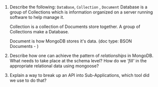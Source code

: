 1. Describe the following: `DataBase`, `Collection` , `Document`
    Database is a group of Collections which is information organized on a server running software to help manage it.

    Collection is a collection of Documents store together. A group of Collections make a Database.

    Document is how MongoDB stores it's data. (doc type: BSON Documents - )

2. Describe how one can achieve the pattern of _relationships_ in MongoDB. What needs to take place at the schema level? How do we _'fill'_ in the appropriate relational data using mongoose?


3. Explain a way to break up an API into Sub-Applications, which tool did we use to do that?